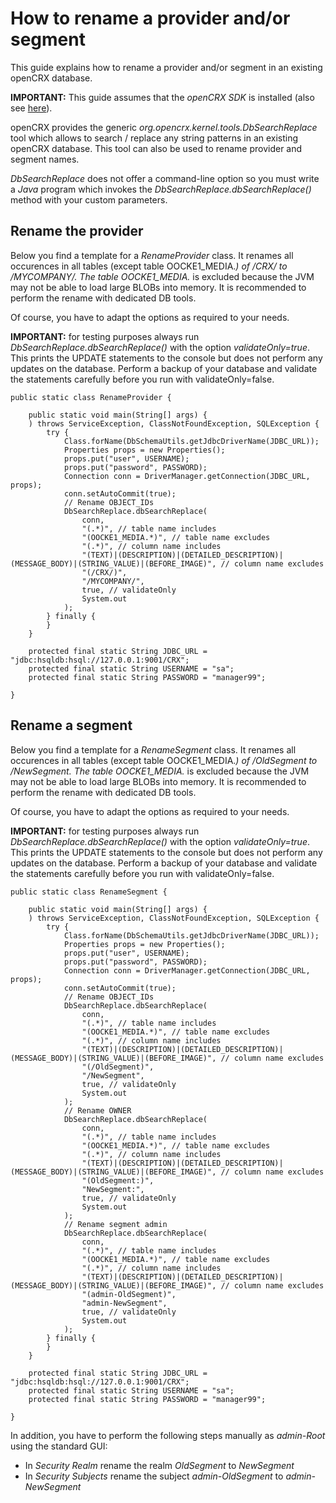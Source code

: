 # How to rename a provider and/or segment #

This guide explains how to rename a provider and/or segment in an existing openCRX database.

__IMPORTANT:__ This guide assumes that the _openCRX SDK_ is installed (also see [here](40/Sdk/StepByStepEclipse.md)).

openCRX provides the generic _org.opencrx.kernel.tools.DbSearchReplace_ tool which allows to search / replace 
any string patterns in an existing openCRX database. This tool can also be used to rename provider
and segment names.

_DbSearchReplace_ does not offer a command-line option so you must write a _Java_ program which invokes
the _DbSearchReplace.dbSearchReplace()_ method with your custom parameters.

## Rename the provider ##

Below you find a template for a _RenameProvider_ class. It renames all occurences in all tables 
(except table OOCKE1_MEDIA.*) of /CRX/ to /MYCOMPANY/. The table OOCKE1_MEDIA.* is excluded because the 
JVM may not be able to load large BLOBs into memory. It is recommended to perform the rename with 
dedicated DB tools. 

Of course, you have to adapt the options as required to your needs.

__IMPORTANT:__ for testing purposes always run _DbSearchReplace.dbSearchReplace()_ with the option _validateOnly=true_.
This prints the UPDATE statements to the console but does not perform any updates on the database. Perform a
backup of your database and validate the statements carefully before you run with validateOnly=false.

```
public static class RenameProvider {

	public static void main(String[] args) {
	) throws ServiceException, ClassNotFoundException, SQLException {
		try {
			Class.forName(DbSchemaUtils.getJdbcDriverName(JDBC_URL));
			Properties props = new Properties();
			props.put("user", USERNAME);
			props.put("password", PASSWORD);
			Connection conn = DriverManager.getConnection(JDBC_URL, props);
			conn.setAutoCommit(true);
			// Rename OBJECT_IDs
			DbSearchReplace.dbSearchReplace(
				conn, 
				"(.*)", // table name includes
				"(OOCKE1_MEDIA.*)", // table name excludes
				"(.*)", // column name includes
				"(TEXT)|(DESCRIPTION)|(DETAILED_DESCRIPTION)|(MESSAGE_BODY)|(STRING_VALUE)|(BEFORE_IMAGE)", // column name excludes 
				"(/CRX/)",
				"/MYCOMPANY/", 
				true, // validateOnly 
				System.out
			);
		} finally {
		}
	}

	protected final static String JDBC_URL = "jdbc:hsqldb:hsql://127.0.0.1:9001/CRX";
	protected final static String USERNAME = "sa";
	protected final static String PASSWORD = "manager99";

}

```


## Rename a segment ##

Below you find a template for a _RenameSegment_ class. It renames all occurences in all tables 
(except table OOCKE1_MEDIA.*) of /OldSegment to /NewSegment. The table OOCKE1_MEDIA.* is excluded because 
the JVM may not be able to load large BLOBs into memory. It is recommended to perform the rename with 
dedicated DB tools. 

Of course, you have to adapt the options as required to your needs.

__IMPORTANT:__ for testing purposes always run _DbSearchReplace.dbSearchReplace()_ with the option _validateOnly=true_.
This prints the UPDATE statements to the console but does not perform any updates on the database. Perform a
backup of your database and validate the statements carefully before you run with validateOnly=false.

```
public static class RenameSegment {

	public static void main(String[] args) {
	) throws ServiceException, ClassNotFoundException, SQLException {
		try {
			Class.forName(DbSchemaUtils.getJdbcDriverName(JDBC_URL));
			Properties props = new Properties();
			props.put("user", USERNAME);
			props.put("password", PASSWORD);
			Connection conn = DriverManager.getConnection(JDBC_URL, props);
			conn.setAutoCommit(true);
			// Rename OBJECT_IDs
			DbSearchReplace.dbSearchReplace(
				conn, 
				"(.*)", // table name includes
				"(OOCKE1_MEDIA.*)", // table name excludes
				"(.*)", // column name includes
				"(TEXT)|(DESCRIPTION)|(DETAILED_DESCRIPTION)|(MESSAGE_BODY)|(STRING_VALUE)|(BEFORE_IMAGE)", // column name excludes 
				"(/OldSegment)",
				"/NewSegment", 
				true, // validateOnly 
				System.out
			);
			// Rename OWNER
			DbSearchReplace.dbSearchReplace(
				conn, 
				"(.*)", // table name includes
				"(OOCKE1_MEDIA.*)", // table name excludes
				"(.*)", // column name includes
				"(TEXT)|(DESCRIPTION)|(DETAILED_DESCRIPTION)|(MESSAGE_BODY)|(STRING_VALUE)|(BEFORE_IMAGE)", // column name excludes 
				"(OldSegment:)",
				"NewSegment:", 
				true, // validateOnly 
				System.out
			);
			// Rename segment admin
			DbSearchReplace.dbSearchReplace(
				conn, 
				"(.*)", // table name includes
				"(OOCKE1_MEDIA.*)", // table name excludes
				"(.*)", // column name includes
				"(TEXT)|(DESCRIPTION)|(DETAILED_DESCRIPTION)|(MESSAGE_BODY)|(STRING_VALUE)|(BEFORE_IMAGE)", // column name excludes 
				"(admin-OldSegment)",
				"admin-NewSegment", 
				true, // validateOnly 
				System.out
			);
		} finally {
		}
	}

	protected final static String JDBC_URL = "jdbc:hsqldb:hsql://127.0.0.1:9001/CRX";
	protected final static String USERNAME = "sa";
	protected final static String PASSWORD = "manager99";

}

```

In addition, you have to perform the following steps manually as _admin-Root_ using the standard GUI:

* In _Security Realm_ rename the realm _OldSegment_ to _NewSegment_
* In _Security Subjects_ rename the subject _admin-OldSegment_ to _admin-NewSegment_
